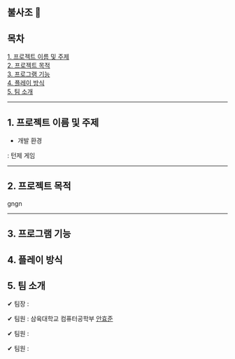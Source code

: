 ## 불사조 🧨 

**목차**
---
[1. 프로젝트 이름 및 주제](#1.-프로젝트-이름-및-주제) <br>
[2. 프로젝트 목적](#2.-프로젝트-목적) <br>
[3. 프로그램 기능](#3.-프로그램-기능) <br>
[4. 플레이 방식](#4.-플레이-방식) <br>
[5. 팀 소개](#5.-팀-소개) <br>

---
**1. 프로젝트 이름 및 주제**
---
- 개발 환경 <img alt="" src="https://img.shields.io/badge/java-007396?style=flat-square&logo=java&logoColor=white"/>

: 턴제 게임 

---

**2. 프로젝트 목적**
---

gngn

---

**3. 프로그램 기능**
---
**4. 플레이 방식**
---
**5. 팀 소개**
---
✔ 팀장 : 

✔ 팀원 : 삼육대학교 컴퓨터공학부 [안효준](https://github.com/hyojunahn111)

✔ 팀원 : 

✔ 팀원 : 

